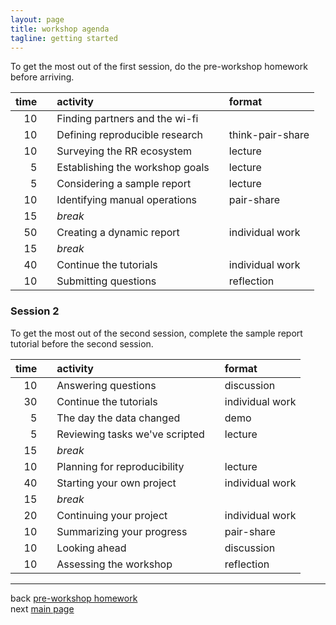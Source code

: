 ```yaml
---
layout: page
title: workshop agenda
tagline: getting started
---
```


To get the most out of the first session, do the pre-workshop homework before arriving.

|  time|     | activity                        |     | format           |
|-----:|-----|:--------------------------------|-----|:-----------------|
|    10|     | Finding partners and the wi-fi  |     |                  |
|    10|     | Defining reproducible research  |     | think-pair-share |
|    10|     | Surveying the RR ecosystem      |     | lecture          |
|     5|     | Establishing the workshop goals |     | lecture          |
|     5|     | Considering a sample report     |     | lecture          |
|    10|     | Identifying manual operations   |     | pair-share       |
|    15|     | *break*                         |     |                  |
|    50|     | Creating a dynamic report       |     | individual work  |
|    15|     | *break*                         |     |                  |
|    40|     | Continue the tutorials          |     | individual work  |
|    10|     | Submitting questions            |     | reflection       |

### Session 2

To get the most out of the second session, complete the sample report tutorial before the second session.

|  time|     | activity                       |     | format          |
|-----:|-----|:-------------------------------|-----|:----------------|
|    10|     | Answering questions            |     | discussion      |
|    30|     | Continue the tutorials         |     | individual work |
|     5|     | The day the data changed       |     | demo            |
|     5|     | Reviewing tasks we've scripted |     | lecture         |
|    15|     | *break*                        |     |                 |
|    10|     | Planning for reproducibility   |     | lecture         |
|    40|     | Starting your own project      |     | individual work |
|    15|     | *break*                        |     |                 |
|    20|     | Continuing your project        |     | individual work |
|    10|     | Summarizing your progress      |     | pair-share      |
|    10|     | Looking ahead                  |     | discussion      |
|    10|     | Assessing the workshop         |     | reflection      |

------------------------------------------------------------------------

back [pre-workshop homework](002_pre-workshop-hw.html)<br> next [main page](../index.html)
